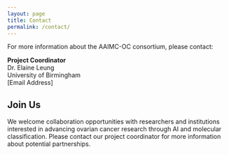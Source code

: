 ```yaml
---
layout: page
title: Contact
permalink: /contact/
---
```


For more information about the AAIMC-OC consortium, please contact:

**Project Coordinator**  
Dr. Elaine Leung  
University of Birmingham  
[Email Address]

## Join Us

We welcome collaboration opportunities with researchers and institutions interested in advancing ovarian cancer research through AI and molecular classification. Please contact our project coordinator for more information about potential partnerships. 